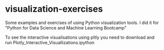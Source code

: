 # visualization-exercises

Some examples and exercises of using Python visualization tools. I did it for "Python for Data Science and Machine Learning Bootcamp"

To see the interactive visualisations using pltly you need to download and run Plotly_Interactive_Visuallizations.ipython
